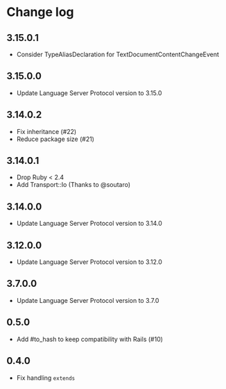 # Change log

## 3.15.0.1

- Consider TypeAliasDeclaration for TextDocumentContentChangeEvent

## 3.15.0.0

- Update Language Server Protocol version to 3.15.0

## 3.14.0.2

- Fix inheritance (#22)
- Reduce package size (#21)

## 3.14.0.1

- Drop Ruby < 2.4
- Add Transport::Io (Thanks to @soutaro)

## 3.14.0.0

- Update Language Server Protocol version to 3.14.0

## 3.12.0.0

- Update Language Server Protocol version to 3.12.0

## 3.7.0.0

- Update Language Server Protocol version to 3.7.0

## 0.5.0

- Add #to_hash to keep compatibility with Rails (#10)

## 0.4.0

- Fix handling `extends`
